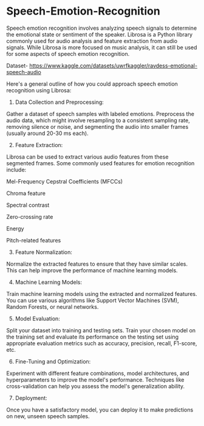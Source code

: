 # Speech-Emotion-Recognition

Speech emotion recognition involves analyzing speech signals to determine the emotional state or sentiment of the speaker. Librosa is a Python library commonly used for audio analysis and feature extraction from audio signals. While Librosa is more focused on music analysis, it can still be used for some aspects of speech emotion recognition.

Dataset- https://www.kaggle.com/datasets/uwrfkaggler/ravdess-emotional-speech-audio


Here's a general outline of how you could approach speech emotion recognition using Librosa:


1. Data Collection and Preprocessing:

Gather a dataset of speech samples with labeled emotions. Preprocess the audio data, which might involve resampling to a consistent sampling rate, removing silence or noise, and segmenting the audio into smaller frames (usually around 20-30 ms each).

2. Feature Extraction:
   
Librosa can be used to extract various audio features from these segmented frames. Some commonly used features for emotion recognition include:

Mel-Frequency Cepstral Coefficients (MFCCs)

Chroma feature

Spectral contrast

Zero-crossing rate

Energy

Pitch-related features

3. Feature Normalization:
   
Normalize the extracted features to ensure that they have similar scales. This can help improve the performance of machine learning models.

4. Machine Learning Models:
   
Train machine learning models using the extracted and normalized features. You can use various algorithms like Support Vector Machines (SVM), Random Forests, or neural networks.

5. Model Evaluation:
   
Split your dataset into training and testing sets. Train your chosen model on the training set and evaluate its performance on the testing set using appropriate evaluation metrics such as accuracy, precision, recall, F1-score, etc.

6. Fine-Tuning and Optimization:
   
Experiment with different feature combinations, model architectures, and hyperparameters to improve the model's performance. Techniques like cross-validation can help you assess the model's generalization ability.

7. Deployment:
   
Once you have a satisfactory model, you can deploy it to make predictions on new, unseen speech samples.


